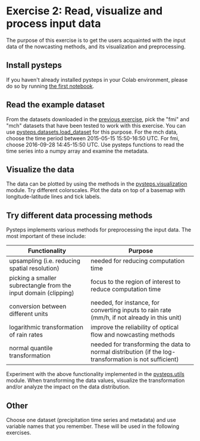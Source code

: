 # Exercise 2: Read, visualize and process input data

The purpose of this exercise is to get the users acquainted with the input data of the nowcasting methods, and its visualization and preprocessing.

## Install pysteps

If you haven't already installed pysteps in your Colab environment, please do so by running [the first notebook](https://github.com/pySTEPS/ERAD-nowcasting-course-2022/blob/hands-on-users/hands-on-session-users/notebooks/block_01_setup.ipynb).

## Read the example dataset

From the datasets downloaded in the [previous exercise](https://github.com/pySTEPS/ERAD-nowcasting-course-2022/blob/main/hands-on-session-users/exercises/exercise_01_colab_setup.md), pick the "fmi" and "mch" datasets that have been tested to work with this exercise. You can use [pysteps.datasets.load_dataset](https://pysteps.readthedocs.io/en/stable/generated/pysteps.datasets.load_dataset.html#pysteps.datasets.load_dataset) for this purpose. For the mch data, choose the time period between 2015-05-15 15:50-16:50 UTC. For fmi, choose 2016-09-28 14:45-15:50 UTC. Use pysteps functions to read the time series into a numpy array and examine the metadata.

## Visualize the data

The data can be plotted by using the methods in the [pysteps.visualization](https://pysteps.readthedocs.io/en/stable/pysteps_reference/visualization.html) module. Try different colorscales. Plot the data on top of a basemap with longitude-latitude lines and tick labels.

## Try different data processing methods

Pysteps implements various methods for preprocessing the input data. The most important of these include:

| **Functionality**                                              | **Purpose**                                                                                           |
|--------------------------------------------------------------- |-------------------------------------------------------------------------------------------------------|
| upsampling (i.e. reducing spatial resolution)                  | needed for reducing computation time                                                                  |
| picking a smaller subrectangle from the input domain (clipping)| focus to the region of interest to reduce computation time                                            |
| conversion between different units                             | needed, for instance, for converting inputs to rain rate (mm/h, if not already in this unit)          |
| logarithmic transformation of rain rates                       | improve the reliability of optical flow and nowcasting methods                                        |
| normal quantile transformation                                 | needed for transforming the data to normal distribution (if the log-transformation is not sufficient) |

Experiment with the above functionality implemented in the [pysteps.utils](https://pysteps.readthedocs.io/en/stable/pysteps_reference/utils.html) module. When transforming the data values, visualize the transformation and/or analyze the impact on the data distribution.

## Other

Choose one dataset (precipitation time series and metadata) and use variable names that you remember. These will be used in the following exercises.
